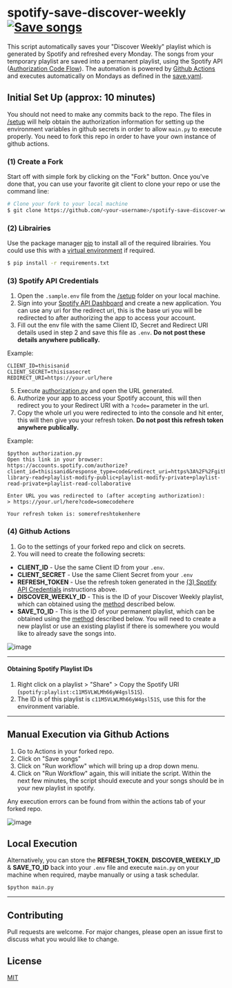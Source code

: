 # spotify-save-discover-weekly [![Save songs](https://github.com/RegsonDR/spotify-save-discover-weekly/actions/workflows/save.yaml/badge.svg)](https://github.com/RegsonDR/spotify-save-discover-weekly/actions/workflows/save.yaml)

This script automatically saves your "Discover Weekly" playlist which is generated by Spotify and refreshed every Monday. The songs from your temporary playlist are saved into a permanent playlist, using the Spotify API ([Authorization Code Flow](https://developer.spotify.com/documentation/general/guides/authorization-guide/#authorization-code-flow)). The automation is powered by [Github Actions](https://docs.github.com/en/actions) and executes automatically on Mondays as defined in the [save.yaml](/.github/workflows/save.yaml).

## Initial Set Up (approx: 10 minutes)
You should not need to make any commits back to the repo. The files in [/setup](/setup) will help obtain the authorization information for setting up the environment variables in github secrets in order to allow `main.py` to execute properly. You need to fork this repo in order to have your own instance of github actions.

### (1) Create a Fork
Start off with simple fork by clicking on the "Fork" button. Once you've done that, you can use your favorite git client to clone your repo or use the command line:
```bash
# Clone your fork to your local machine
$ git clone https://github.com/<your-username>/spotify-save-discover-weekly.git
```

### (2) Librairies
Use the package manager [pip](https://pip.pypa.io/en/stable/) to install all of the required librairies. You could use this with a [virtual environment](https://docs.python.org/3/library/venv.html) if required. 
```bash
$ pip install -r requirements.txt
```

### (3) Spotify API Credentials
1. Open the `.sample.env` file from the [/setup](/setup) folder on your local machine. 
2. Sign into your [Spotify API Dashboard](https://developer.spotify.com/dashboard/applications) and create a new application. You can use any uri for the redirect uri, this is the base uri you will be redirected to after authorizing the app to access your account.
3. Fill out the env file with the same Client ID, Secret and Redirect URI details used in step 2 and save this file as `.env`. **Do not post these details anywhere publically.**

Example:
```
CLIENT_ID=thisisanid
CLIENT_SECRET=thisisasecret
REDIRECT_URI=https://your.url/here
```
5. Execute [authorization.py](/setup/authorization.py) and open the URL generated. 
6. Authorize your app to access your Spotify account, this will then redirect you to your Redirect URI with a `?code=` parameter in the url.
7. Copy the whole url you were redirected to into the console and hit enter, this will then give you your refresh token. **Do not post this refresh token anywhere publically.**

Example:
 ```
$python authorization.py
Open this link in your browser: https://accounts.spotify.com/authorize?client_id=thisisanid&response_type=code&redirect_uri=https%3A%2F%2Fgithub.com%2FRegsonDR&scope=user-library-read+playlist-modify-public+playlist-modify-private+playlist-read-private+playlist-read-collaborative

Enter URL you was redirected to (after accepting authorization):
> https://your.url/here?code=somecodehere

Your refresh token is: somerefreshtokenhere
```

### (4) Github Actions
1. Go to the settings of your forked repo and click on secrets. 
2. You will need to create the following secrets:
  *  **CLIENT_ID** - Use the same Client ID from your `.env`.
  *  **CLIENT_SECRET** - Use the same Client Secret from your `.env`
  *  **REFRESH_TOKEN** - Use the refresh token generated in the [(3) Spotify API Credentials](#3-spotify-api-credentials) instructions above.
  *  **DISCOVER_WEEKLY_ID** - This is the ID of your Discover Weekly playlist, which can obtained using the [method](#obtaining-spotify-playlist-ids) described below.
  *  **SAVE_TO_ID** - This is the ID of your permanent playlist, which can be obtained using the [method](#obtaining-spotify-playlist-ids) described below. You will need to create a new playlist or use an existing playlist if there is somewhere you would like to already save the songs into.

![image](https://user-images.githubusercontent.com/32569720/113211160-0a7d3380-926d-11eb-97bc-0e17ef911336.png)

---

#### Obtaining Spotify Playlist IDs
1. Right click on a playlist > "Share" > Copy the Spotify URI (`spotify:playlist:c11M5VLWLMh66yW4gsl51S`). 
2. The ID is of this playlist is `c11M5VLWLMh66yW4gsl51S`, use this for the environment variable.

---

## Manual Execution via Github Actions
1. Go to Actions in your forked repo.
2. Click on "Save songs"
3. Click on "Run workflow" which will bring up a drop down menu.
4. Click on "Run Workflow" again, this will initiate the script. Within the next few minutes, the script should execute and your songs should be in your new playlist in spotify.

Any execution errors can be found from within the actions tab of your forked repo.

![image](https://user-images.githubusercontent.com/32569720/113211386-4fa16580-926d-11eb-94c9-ddb513a122a7.png)

## Local Execution 
Alternatively, you can store the **REFRESH_TOKEN**, **DISCOVER_WEEKLY_ID** & **SAVE_TO_ID** back into your `.env` file and execute `main.py` on your machine when required, maybe manually or using a task schedular. 

 ```
$python main.py
```
---

## Contributing
Pull requests are welcome. For major changes, please open an issue first to discuss what you would like to change.

## License
[MIT](https://choosealicense.com/licenses/mit/)
